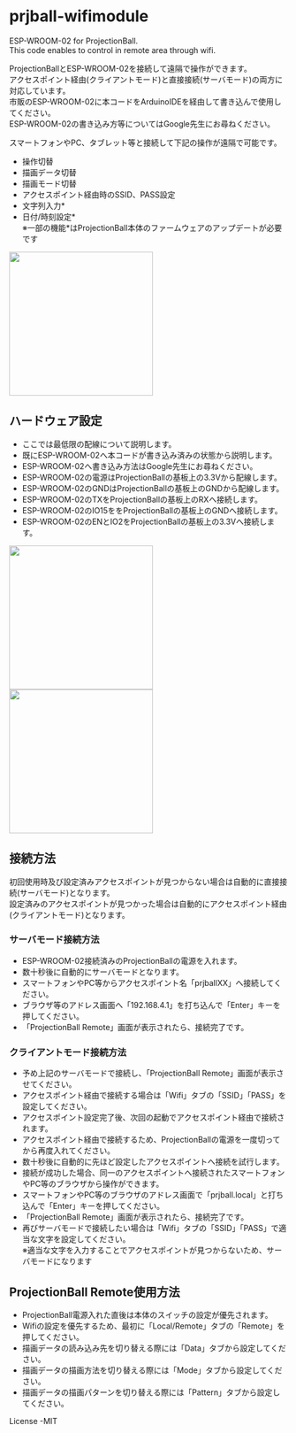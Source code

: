 # prjball-wifimodule
ESP-WROOM-02 for ProjectionBall.  
This code enables to control in remote area through wifi.  

ProjectionBallとESP-WROOM-02を接続して遠隔で操作ができます。  
アクセスポイント経由(クライアントモード)と直接接続(サーバモード)の両方に対応しています。  
市販のESP-WROOM-02に本コードをArduinoIDEを経由して書き込んで使用してください。  
ESP-WROOM-02の書き込み方等についてはGoogle先生にお尋ねください。  


スマートフォンやPC、タブレット等と接続して下記の操作が遠隔で可能です。  
  * 操作切替
  * 描画データ切替
  * 描画モード切替
  * アクセスポイント経由時のSSID、PASS設定
  * 文字列入力*  
  * 日付/時刻設定*  
  ※一部の機能*はProjectionBall本体のファームウェアのアップデートが必要です
  
<img src="http://meerstern.up.seesaa.net/image/iphone.PNG" width="260">
  
## ハードウェア設定
  * ここでは最低限の配線について説明します。
  * 既にESP-WROOM-02へ本コードが書き込み済みの状態から説明します。
  * ESP-WROOM-02へ書き込み方法はGoogle先生にお尋ねください。  
  * ESP-WROOM-02の電源はProjectionBallの基板上の3.3Vから配線します。
  * ESP-WROOM-02のGNDはProjectionBallの基板上のGNDから配線します。
  * ESP-WROOM-02のTXをProjectionBallの基板上のRXへ接続します。
  * ESP-WROOM-02のIO15ををProjectionBallの基板上のGNDへ接続します。
  * ESP-WROOM-02のENとIO2をProjectionBallの基板上の3.3Vへ接続します。
  

<img src="http://meerstern.up.seesaa.net/image/power.png" width="260">


<img src="http://meerstern.up.seesaa.net/image/uart.png" width="260">

  
  
  
## 接続方法
  初回使用時及び設定済みアクセスポイントが見つからない場合は自動的に直接接続(サーバモード)となります。  
  設定済みのアクセスポイントが見つかった場合は自動的にアクセスポイント経由(クライアントモード)となります。　　


### サーバモード接続方法    
  * ESP-WROOM-02接続済みのProjectionBallの電源を入れます。
  * 数十秒後に自動的にサーバモードとなります。
  * スマートフォンやPC等からアクセスポイント名「prjballXX」へ接続してください。
  * ブラウザ等のアドレス画面へ「192.168.4.1」を打ち込んで「Enter」キーを押してください。
  * 「ProjectionBall Remote」画面が表示されたら、接続完了です。
  
  
### クライアントモード接続方法　　  
  * 予め上記のサーバモードで接続し、「ProjectionBall Remote」画面が表示させてください。
  * アクセスポイント経由で接続する場合は「Wifi」タブの「SSID」「PASS」を設定してください。
  * アクセスポイント設定完了後、次回の起動でアクセスポイント経由で接続されます。
  * アクセスポイント経由で接続するため、ProjectionBallの電源を一度切ってから再度入れてください。
  * 数十秒後に自動的に先ほど設定したアクセスポイントへ接続を試行します。
  * 接続が成功した場合、同一のアクセスポイントへ接続されたスマートフォンやPC等のブラウザから操作ができます。
  * スマートフォンやPC等のブラウザのアドレス画面で「prjball.local」と打ち込んで「Enter」キーを押してください。
  * 「ProjectionBall Remote」画面が表示されたら、接続完了です。
  * 再びサーバモードで接続したい場合は「Wifi」タブの「SSID」「PASS」で適当な文字を設定してください。  
    ※適当な文字を入力することでアクセスポイントが見つからないため、サーバモードになります  
  
## ProjectionBall Remote使用方法　　
  * ProjectionBall電源入れた直後は本体のスイッチの設定が優先されます。
  * Wifiの設定を優先するため、最初に「Local/Remote」タブの「Remote」を押してください。  
  * 描画データの読み込み先を切り替える際には「Data」タブから設定してください。
  * 描画データの描画方法を切り替える際には「Mode」タブから設定してください。
  * 描画データの描画パターンを切り替える際には「Pattern」タブから設定してください。　
 
 
License -MIT
